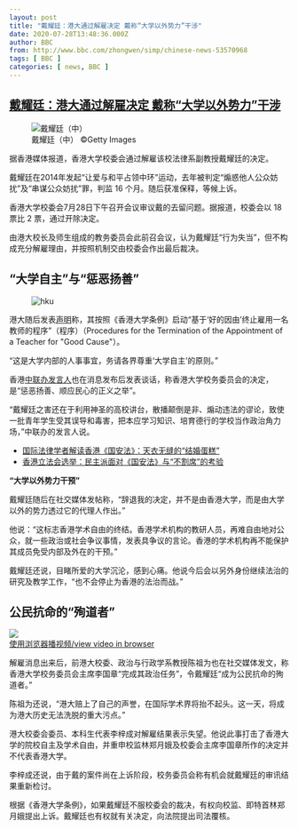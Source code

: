 ```yaml
---
layout: post
title: "戴耀廷：港大通过解雇决定 戴称“大学以外势力”干涉"
date: 2020-07-28T13:48:36.000Z
author: BBC
from: http://www.bbc.com/zhongwen/simp/chinese-news-53570968
tags: [ BBC ]
categories: [ news, BBC ]
---
```

<!--1595944116000-->
[戴耀廷：港大通过解雇决定 戴称“大学以外势力”干涉](http://www.bbc.com/zhongwen/simp/chinese-news-53570968)
------

<div>
<figure><img alt="戴耀廷（中）" src="https://ichef.bbci.co.uk/news/600/cpsprodpb/C7E0/production/_113686115_whatsubject.jpg" referrerpolicy="no-referrer"><br><figcaption>戴耀廷（中） ©Getty Images</figcaption></figure><p class="story-body__introduction">据香港媒体报道，香港大学校委会通过解雇该校法律系副教授戴耀廷的决定。 </p><p>戴耀廷在2014年发起“让爱与和平占领中环”运动，去年被判定“煽惑他人公众妨扰”及“串谋公众妨扰”罪，判监 16 个月。随后获准保释，等候上诉。 </p><p>香港大学校委会7月28日下午召开会议审议戴的去留问题。据报道，校委会以 18 票比 2 票，通过开除决定。 </p><p>由港大校长及师生组成的教务委员会此前召会议，认为戴耀廷“行为失当”，但不构成充分解雇理由，并按照机制交由校委会作出最后裁决。 </p><h2 class="story-body__crosshead">“大学自主”与“惩恶扬善”</h2><figure><img alt="hku" src="https://ichef.bbci.co.uk/news/600/cpsprodpb/13D10/production/_113686118_140902044127_cn_hongkong_university_976x549_bbcchinese_nocredit.jpg" referrerpolicy="no-referrer"><br><figcaption></figcaption></figure><p>港大随后发表<a href="https://www.hku.hk/press/press-releases/detail/c_21375.html" class="story-body__link-external">声明</a>称，其按照《香港大学条例》启动“基于‘好的因由’终止雇用一名教师的程序”（程序）（Procedures for the Termination of the Appointment of a Teacher for "Good Cause"）。</p><p>“这是大学内部的人事事宜，务请各界尊重‘大学自主’的原则。”</p><p>香港<a href="http://www.locpg.gov.cn/jsdt/2020-07/28/c_1210724837.htm" class="story-body__link-external">中联办发言人</a>也在消息发布后发表谈话，称香港大学校务委员会的决定，是“惩恶扬善、顺应民心的正义之举”。</p><p>“戴耀廷之害还在于利用神圣的高校讲台，散播颠倒是非、煽动违法的谬论，致使一批青年学生受其误导和毒害，把本应学习知识、培育德行的学校当作政治角力场，”中联办的发言人说。</p><ul class="story-body__unordered-list"><li class="story-body__list-item"><a href="http://www.bbc.com/zhongwen/simp/world-53244505" class="story-body__link">国际法律学者解读香港《国安法》：天衣无缝的“结婚蛋糕”</a></li><li class="story-body__list-item"><a href="http://www.bbc.com/zhongwen/simp/chinese-news-53345650" class="story-body__link">香港立法会选举：民主派面对《国安法》与“不割席”的考验</a></li></ul><p><strong>“大学以外势力</strong><strong>干预</strong><strong>”</strong></p><p>戴耀廷随后在社交媒体发帖称，“辞退我的决定，并不是由香港大学，而是由大学以外的势力透过它的代理人作出。” </p><p>他说：“这标志香港学术自由的终结。香港学术机构的教研人员，再难自由地对公众，就一些政治或社会争议事情，发表具争议的言论。香港的学术机构再不能保护其成员免受内部及外在的干预。” </p><p>戴耀廷还说，目睹所爱的大学沉沦，感到心痛。他说今后会以另外身份继续法治的研究及教学工作，“也不会停止为香港的法治而战。” </p><h2 class="story-body__crosshead">公民抗命的“殉道者”</h2><img class="media-placeholder player-with-placeholder__image narrative-video-placeholder" src="https://ichef.bbci.co.uk/images/ic/720x405/p0778tv0.jpg" referrerpolicy="no-referrer"><br><a href="https://www.bbc.com/zhongwen/simp/chinese-news-53570968/embed">使用浏览器播视频/view video in browser</a><p>解雇消息出来后，前港大校委、政治与行政学系教授陈祖为也在社交媒体发文，称香港大学校务委员会主席李国章“完成其政治任务”，令戴耀廷“成为公民抗命的殉道者。” </p><p>陈祖为还说，“港大赔上了自己的声誉，在国际学术界将抬不起头。这一天，将成为港大历史无法洗脱的重大污点。” </p><p>港大校委会委员、本科生代表李梓成对解雇结果表示失望。他说此事打击了香港大学的院校自主及学术自由，并重申校监林郑月娥及校委会主席李国章所作的决定并不代表香港大学。</p><p>李梓成还说，由于戴的案件尚在上诉阶段，校务委员会称有机会就戴耀廷的审讯结果重新检讨。</p><p>根据《香港大学条例》，如果戴耀廷不服校委会的裁决，有权向校监、即特首林郑月娥提出上诉。戴耀廷也有权就有关决定，向法院提出司法覆核。 </p>
</div>
